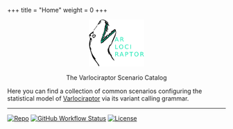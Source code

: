 +++
title = "Home"
weight = 0
+++

<div style="text-align: center;">
<img src="varlociraptor-logo.svg" style="width: 25%">

The Varlociraptor Scenario Catalog
</div>

<style>
ul {
  display: inline-block;
  text-align: left;
}
h1 {
  display: none;
}
</style>

<div style="text-align: left">

Here you can find a collection of common scenarios configuring the statistical model of [Varlociraptor](https://varlociraptor.github.io) via its variant calling grammar.

---

[![Repo](https://img.shields.io/badge/code%20on-github-blue)](https://github.com/varlociraptor/varlociraptor-scenarios)
[![GitHub Workflow Status](https://img.shields.io/github/workflow/status/varlociraptor/varlociraptor-scenarios/Build%20and%20deploy%20GH%20Pages)](https://github.com/varlociraptor/varlociraptor-scenarios/commits/dev)
[![License](https://img.shields.io/github/license/varlociraptor/varlociraptor-scenarios)](https://github.com/varlociraptor/varlociraptor-scenarios/blob/master/LICENSE)

</div>
